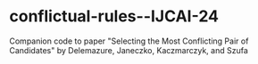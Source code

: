 # conflictual-rules--IJCAI-24
Companion code to paper "Selecting the Most Conflicting Pair of Candidates" by Delemazure, Janeczko, Kaczmarczyk, and Szufa

